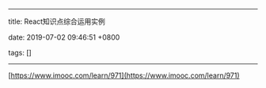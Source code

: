 
---

title: React知识点综合运用实例

date: 2019-07-02 09:46:51 +0800

tags: []

---
[https://www.imooc.com/learn/971](https://www.imooc.com/learn/971)


